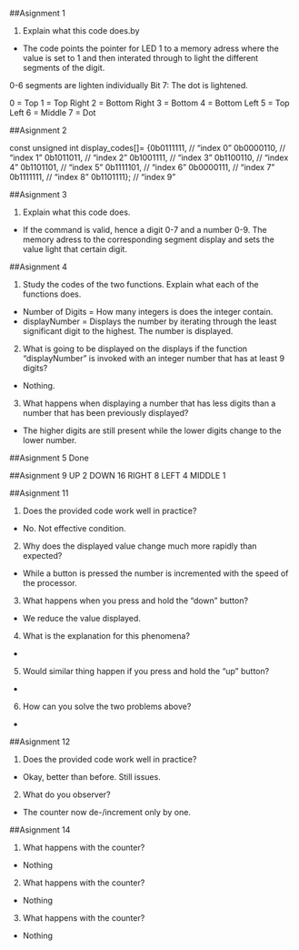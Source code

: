 ##Asignment 1

1.  Explain what this code does.by
  * The code points the pointer for LED 1 to a memory adress 
  where the value is set to 1 and then interated through to light the different segments of the digit.
  
  0-6 segments are lighten individually
  Bit 7: The dot is lightened.
  
  0 = Top
  1 =  Top Right
  2 = Bottom Right
  3 = Bottom
  4 = Bottom Left
  5 = Top Left
  6 = Middle
  7 = Dot

##Asignment 2

const unsigned int display_codes[]= {0b0111111, // “index 0”
0b0000110, // “index 1”
0b1011011, // “index 2”
0b1001111, // “index 3”
0b1100110, // “index 4”
0b1101101, // “index 5”
0b1111101, // “index 6”
0b0000111, // “index 7”
0b1111111, // “index 8”
0b1101111}; // “index 9”
  
##Asignment 3
  
1. Explain what this code does.
  * If the command is valid, hence a digit 0-7 and a number 0-9. The memory adress to the corresponding segment display and sets the value
  light that certain digit.
  
  
##Asignment 4
1.  Study the codes of the two functions. Explain what each of the functions does.
  *  Number of Digits = How many integers is does the integer contain.
  * displayNumber = Displays the number by iterating through the least significant digit to the highest. The number is displayed.

2. What is going to be displayed on the displays if the function “displayNumber” is
invoked with an integer number that has at least 9 digits?
  * Nothing.
  
3. What happens when displaying a number that has less digits than a number
that has been previously displayed?
  * The higher digits are still present while the lower digits change to the lower number.
  

##Asignment 5
Done

##Asignment 9
UP 2
DOWN 16
RIGHT 8
LEFT 4
MIDDLE 1

##Asignment 11
1. Does the provided code work well in practice?
  * No. Not effective condition.
  
2. Why does the displayed value change much more rapidly than expected?
  * While a button is pressed the number is incremented with the speed of the processor.
  
3.  What happens when you press and hold the “down” button?
  *  We reduce the value displayed.
  
4.  What is the explanation for this phenomena?
  * 
  
5.  Would similar thing happen if you press and hold the “up” button?
  * 
  
6.  How can you solve the two problems above?
  * 
  
##Asignment 12
  
1.  Does the provided code work well in practice?
  * Okay, better than before. Still issues.
  
2.  What do you observer?
  * The counter now de-/increment only by one.
  
##Asignment 14
1.  What happens with the counter?
  *  Nothing
2.  What happens with the counter?
  * Nothing
3.  What happens with the counter?
  * Nothing
  
 

  
